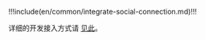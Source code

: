 <IntegrationDetailCard title="开始开发接入">

!!!include(en/common/integrate-social-connection.md)!!!

详细的开发接入方式请 [见此](/guides/authentication/social/#详细接入方法)。

</IntegrationDetailCard>

